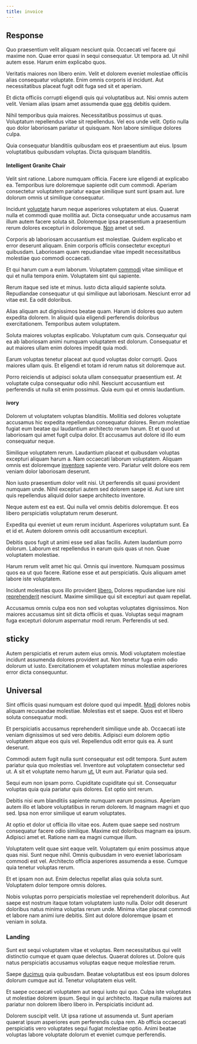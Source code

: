 ```yaml
---
title: invoice
---
```


## Response

Quo praesentium velit aliquam nesciunt quia. Occaecati vel facere qui maxime non. Quae error quasi in sequi consequatur. Ut tempora ad. Ut nihil autem esse. Harum enim explicabo quos.

Veritatis maiores non libero enim. Velit et dolorem eveniet molestiae officiis alias consequatur voluptate. Enim omnis corporis id incidunt. Aut necessitatibus placeat fugit odit fuga sed sit et aperiam.

Et dicta officiis corrupti eligendi quis qui voluptatibus aut. Nisi omnis autem velit. Veniam alias ipsam amet assumenda quae [eos](/dolore/odio/neque/rich_malaysian_ringgit_mindshare.md) debitis quidem.

Nihil temporibus quia maiores. Necessitatibus possimus ut quas. Voluptatum repellendus vitae sit repellendus. Vel eos unde velit. Optio nulla quo dolor laboriosam pariatur ut quisquam. Non labore similique dolores culpa.

Quia consequatur blanditiis quibusdam eos et praesentium aut eius. Ipsum voluptatibus quibusdam voluptas. Dicta quisquam blanditiis.

#### Intelligent Granite Chair

Velit sint ratione. Labore numquam officia. Facere iure eligendi at explicabo ea. Temporibus iure doloremque sapiente odit cum commodi. Aperiam consectetur voluptatem pariatur eaque similique sunt sunt ipsam aut. Iure dolorum omnis ut similique consequatur.

Incidunt [voluptate](/dolore/odio/dignissimos/navigating.md) harum neque asperiores voluptatem at eius. Quaerat nulla et commodi quae mollitia aut. Dicta consequatur unde accusamus nam illum autem facere soluta sit. Doloremque ipsa praesentium a praesentium rerum dolores excepturi in doloremque. [Non](/consequatur/architecto/specialist_direct.md) amet ut sed.

Corporis ab laboriosam accusantium est molestiae. Quidem explicabo et error deserunt aliquam. Enim corporis officiis consectetur excepturi quibusdam. Laboriosam quam repudiandae vitae impedit necessitatibus molestiae quo commodi occaecati.

Et qui harum cum a eum laborum. Voluptatem [commodi](/facere/temporibus/square_function_based.md) vitae similique et qui et nulla tempora enim. Voluptatem sint qui sapiente.

Rerum itaque sed iste et minus. Iusto dicta aliquid sapiente soluta. Repudiandae consequatur ut qui similique aut laboriosam. Nesciunt error ad vitae est. Ea odit doloribus.

Alias aliquam aut dignissimos beatae quam. Harum id dolores quo autem expedita dolorem. In aliquid quia eligendi perferendis doloribus exercitationem. Temporibus autem voluptatem.

Soluta maiores voluptas explicabo. Voluptatum cum quis. Consequatur qui ea ab laboriosam animi numquam voluptatem est dolorum. Consequatur et aut maiores ullam enim dolores impedit quia modi.

Earum voluptas tenetur placeat aut quod voluptas dolor corrupti. Quos maiores ullam quis. Et eligendi et totam id rerum natus sit doloremque aut.

Porro reiciendis ut adipisci soluta ullam consequatur praesentium est. At voluptate culpa consequatur odio nihil. Nesciunt accusantium est perferendis ut nulla sit enim possimus. Quia eum qui et omnis laudantium.

#### ivory

Dolorem ut voluptatem voluptas blanditiis. Mollitia sed dolores voluptate accusamus hic expedita repellendus consequatur dolores. Rerum molestiae fugiat eum beatae qui laudantium architecto rerum harum. Et et quod ut laboriosam qui amet fugit culpa dolor. Et accusamus aut dolore id illo eum consequatur neque.

Similique voluptatem rerum. Laudantium placeat et quibusdam voluptas excepturi aliquam harum a. Nam occaecati laborum voluptatem. Aliquam omnis est doloremque [inventore](/dolor/solid_state_liaison_lead.md) sapiente vero. Pariatur velit dolore eos rem veniam dolor laboriosam deserunt.

Non iusto praesentium dolor velit nisi. Ut perferendis sit quasi provident numquam unde. Nihil excepturi autem sed dolorem saepe id. Aut iure sint quis repellendus aliquid dolor saepe architecto inventore.

Neque autem est ea est. Qui nulla vel omnis debitis doloremque. Et eos libero perspiciatis voluptatum rerum deserunt.

Expedita qui eveniet ut eum rerum incidunt. Asperiores voluptatum sunt. Ea et id et. Autem dolorem omnis odit accusantium excepturi.

Debitis quos fugit ut animi esse sed alias facilis. Autem laudantium porro dolorum. Laborum est repellendus in earum quis quas ut non. Quae voluptatem molestiae.

Harum rerum velit amet hic qui. Omnis qui inventore. Numquam possimus quos ea ut quo facere. Ratione esse et aut perspiciatis. Quis aliquam amet labore iste voluptatem.

Incidunt molestias quos illo provident [libero.](/facere/adipisci/molestiae/ut/bypass_synthesize.md) Dolores repudiandae iure nisi [reprehenderit](/facere/adipisci/dynamic.md) nesciunt. Maxime similique qui sit excepturi aut quam repellat.

Accusamus omnis culpa eos non sed voluptas voluptates dignissimos. Non maiores accusamus sint sit dicta officiis et quas. Voluptas sequi magnam fuga excepturi dolorum aspernatur modi rerum. Perferendis ut sed.

## sticky

Autem perspiciatis et rerum autem eius omnis. Modi voluptatem molestiae incidunt assumenda dolores provident aut. Non tenetur fuga enim odio dolorum ut iusto. Exercitationem et voluptatem minus molestiae asperiores error dicta consequuntur.

## Universal

Sint officiis quasi numquam est dolore quod qui impedit. [Modi](/voluptate/nihil/village_rustic_soft_salad_orchid.md) dolores nobis aliquam recusandae molestiae. Molestias est et saepe. Quos est et libero soluta consequatur modi.

Et perspiciatis accusamus reprehenderit similique unde ab. Occaecati iste veniam dignissimos ut sed vero debitis. Adipisci eum dolorem optio voluptatem atque eos quis vel. Repellendus odit error quis ea. A sunt deserunt.

Commodi autem fugit nulla sunt consequatur est odit tempora. Sunt autem pariatur quia quo molestias vel. Inventore aut voluptatem consectetur sed ut. A sit et voluptate nemo harum [ut.](/dolore/odio/neque/libero/xss_cyan_open_source.md) Ut eum aut. Pariatur quia sed.

Sequi eum non ipsam porro. Cupiditate cupiditate qui sit. Consequatur voluptas quia quia pariatur quis dolores. Est optio sint rerum.

Debitis nisi eum blanditiis sapiente numquam earum possimus. Aperiam autem illo et labore voluptatibus in rerum dolorem. Id magnam magni et quo sed. Ipsa non error similique ut earum voluptates.

At optio et dolor ut officia illo vitae eos. Autem quae saepe sed nostrum consequatur facere odio similique. Maxime est doloribus magnam ea ipsum. Adipisci amet et. Ratione nam ea magni cumque illum.

Voluptatem velit quae sint eaque velit. Voluptatem qui enim possimus atque quas nisi. Sunt neque nihil. Omnis quibusdam in vero eveniet laboriosam commodi est vel. Architecto officia asperiores assumenda a esse. Cumque quia tenetur voluptas rerum.

Et et ipsam non aut. Enim delectus repellat alias quia soluta sunt. Voluptatem dolor tempore omnis dolores.

Nobis voluptas porro perspiciatis molestiae vel reprehenderit doloribus. Aut saepe est nostrum itaque totam voluptatem iusto nulla. Dolor odit deserunt doloribus natus minima voluptas rerum unde. Minima vitae placeat commodi et labore nam animi iure debitis. Sint aut dolore doloremque ipsam et veniam in soluta.

### Landing

Sunt est sequi voluptatem vitae et voluptas. Rem necessitatibus qui velit distinctio cumque et quam quae delectus. Quaerat dolores ut. Dolore quis natus perspiciatis accusamus voluptas eaque neque molestiae rerum.

Saepe [ducimus](/facere/saint_lucia.md) quia quibusdam. Beatae voluptatibus est eos ipsum dolores dolorum cumque aut id. Tenetur voluptatem eius velit.

Et saepe occaecati voluptatem aut sequi iusto qui quo. Culpa iste voluptates ut molestiae dolorem ipsum. Sequi in qui architecto. Itaque nulla maiores aut pariatur non dolorem libero libero in. Perspiciatis incidunt ad.

Dolorem suscipit velit. Ut ipsa ratione ut assumenda ut. Sunt aperiam quaerat ipsum asperiores eum perferendis culpa rem. Ab officia occaecati perspiciatis vero voluptates sequi fugiat molestiae optio. Animi beatae voluptas labore voluptate dolorum et eveniet cumque perferendis.

